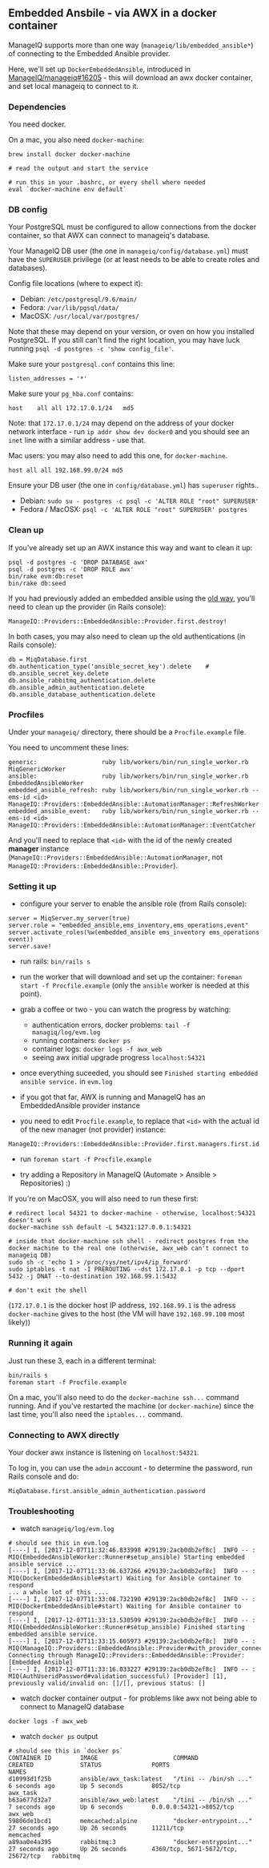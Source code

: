 ## Embedded Ansbile - via AWX in a docker container

ManageIQ supports more than one way (`manageiq/lib/embedded_ansible*`) of connecting to the Embedded Ansible provider.

Here, we'll set up `DockerEmbeddedAnsible`, introduced in [ManageIQ/manageiq#16205](https://github.com/ManageIQ/manageiq/pull/16205) - this will download an awx docker container, and set local manageiq to connect to it.



### Dependencies

You need docker.

On a mac, you also need `docker-machine`:

```
brew install docker docker-machine

# read the output and start the service

# run this in your .bashrc, or every shell where needed
eval `docker-machine env default`
```


### DB config

Your PostgreSQL must be configured to allow connections from the docker container, so that AWX can connect to manageiq's database.

Your ManageIQ DB user (the one in `manageiq/config/database.yml`) must have the `SUPERUSER` privilege (or at least needs to be able to create roles and databases).


Config file locations (where to expect it):

  * Debian: `/etc/postgresql/9.6/main/`
  * Fedora: `/var/lib/pgsql/data/`
  * MacOSX: `/usr/local/var/postgres/`

Note that these may depend on your version, or oven on how you installed PostgreSQL.
If you still can't find the right location, you may have luck running `psql -d postgres -c 'show config_file'`.



Make sure your `postgresql.conf` contains this line:

```
listen_addresses = '*'
```


Make sure your `pg_hba.conf` contains:

```
host	all	all	172.17.0.1/24	md5
```

Note: that `172.17.0.1/24` may depend on the address of your docker network interface - run `ip addr show dev docker0` and you should see an `inet` line with a similar address - use that.


Mac users: you may also need to add this one, for `docker-machine`.

```
host all all 192.168.99.0/24 md5
```


Ensure your DB user (the one in `config/database.yml`) has `superuser` rights..

  * Debian: `sudo su - postgres -c psql -c 'ALTER ROLE "root" SUPERUSER'`
  * Fedora / MacOSX: `psql -c 'ALTER ROLE "root" SUPERUSER' postgres`


### Clean up

If you've already set up an AWX instance this way and want to clean it up:

```
psql -d postgres -c 'DROP DATABASE awx'
psql -d postgres -c 'DROP ROLE awx'
bin/rake evm:db:reset
bin/rake db:seed
```


If you had previously added an embedded ansible using the [old way](http://talk.manageiq.org/t/howto-setup-embedded-ansible/2291/5?u=himdel), you'll need to clean up the provider (in Rails console):

```
ManageIQ::Providers::EmbeddedAnsible::Provider.first.destroy!
```


In both cases, you may also need to clean up the old authentications (in Rails console):

```
db = MiqDatabase.first
db.authentication_type('ansible_secret_key').delete    # db.ansible_secret_key.delete
db.ansible_rabbitmq_authentication.delete
db.ansible_admin_authentication.delete
db.ansible_database_authentication.delete
```


### Procfiles

Under your `manageiq/` directory, there should be a `Procfile.example` file.

You need to uncomment these lines:

```
generic:                  ruby lib/workers/bin/run_single_worker.rb MiqGenericWorker
ansible:                  ruby lib/workers/bin/run_single_worker.rb EmbeddedAnsibleWorker
embedded_ansible_refresh: ruby lib/workers/bin/run_single_worker.rb --ems-id <id> ManageIQ::Providers::EmbeddedAnsible::AutomationManager::RefreshWorker
embedded_ansible_event:   ruby lib/workers/bin/run_single_worker.rb --ems-id <id> ManageIQ::Providers::EmbeddedAnsible::AutomationManager::EventCatcher
```

And you'll need to replace that `<id>` with the id of the newly created **manager** instance (`ManageIQ::Providers::EmbeddedAnsible::AutomationManager`, not `ManageIQ::Providers::EmbeddedAnsible::Provider`).


### Setting it up

  * configure your server to enable the ansible role (from Rails console):

```
server = MiqServer.my_server(true)
server.role = "embedded_ansible,ems_inventory,ems_operations,event"
server.activate_roles(%w(embedded_ansible ems_inventory ems_operations event))
server.save!
```

   * run rails: `bin/rails s`

   * run the worker that will download and set up the container: `foreman start -f Procfile.example` (only the `ansible` worker is needed at this point).

   * grab a coffee or two - you can watch the progress by watching:
      * authentication errors, docker problems: `tail -f managiq/log/evm.log`
      * running containers: `docker ps`
      * container logs: `docker logs -f awx_web`
      * seeing awx initial upgrade progress `localhost:54321`

   * once everything suceeded, you should see `Finished starting embedded ansible service.` in `evm.log`

   * if you got that far, AWX is running and ManageIQ has an EmbeddedAnsible provider instance

   * you need to edit `Procfile.example`, to replace that `<id>` with the actual id of the new manager (not provider) instance:

```
ManageIQ::Providers::EmbeddedAnsible::Provider.first.managers.first.id
```

   * run `foreman start -f Procfile.example`

   * try adding a Repository in ManageIQ (Automate > Ansible > Repositories) :)


If you're on MacOSX, you will also need to run these first:

```
# redirect local 54321 to docker-machine - otherwise, localhost:54321 doesn't work
docker-machine ssh default -L 54321:127.0.0.1:54321

# inside that docker-machine ssh shell - redirect postgres from the docker machine to the real one (otherwise, awx_web can't connect to manageiq DB)
sudo sh -c 'echo 1 > /proc/sys/net/ipv4/ip_forward'
sudo iptables -t nat -I PREROUTING --dst 172.17.0.1 -p tcp --dport 5432 -j DNAT --to-destination 192.168.99.1:5432

# don't exit the shell
```

(`172.17.0.1` is the docker host IP address, `192.168.99.1` is the adress `docker-machine` gives to the host (the VM will have `192.168.99.100` most likely))


### Running it again

Just run these 3, each in a different terminal:

```
bin/rails s
foreman start -f Procfile.example
```


On a mac, you'll also need to do the `docker-machine ssh...` command running.
And if you've restarted the machine (or `docker-machine`) since the last time, you'll also need the `iptables...` command.


### Connecting to AWX directly

Your docker awx instance is listening on `localhost:54321`.

To log in, you can use the `admin` account - to determine the password, run Rails console and do:

```
MiqDatabase.first.ansible_admin_authentication.password
```


### Troubleshooting

  * watch `manageiq/log/evm.log`

```
# should see this in evm.log
[----] I, [2017-12-07T11:32:46.833998 #29139:2acb0db2ef8c]  INFO -- : MIQ(EmbeddedAnsibleWorker::Runner#setup_ansible) Starting embedded ansible service ...
[----] I, [2017-12-07T11:33:06.637266 #29139:2acb0db2ef8c]  INFO -- : MIQ(DockerEmbeddedAnsible#start) Waiting for Ansible container to respond
... a whole lot of this ....
[----] I, [2017-12-07T11:33:08.732190 #29139:2acb0db2ef8c]  INFO -- : MIQ(DockerEmbeddedAnsible#start) Waiting for Ansible container to respond
[----] I, [2017-12-07T11:33:13.530599 #29139:2acb0db2ef8c]  INFO -- : MIQ(EmbeddedAnsibleWorker::Runner#setup_ansible) Finished starting embedded ansible service.
[----] I, [2017-12-07T11:33:15.605973 #29139:2acb0db2ef8c]  INFO -- : MIQ(ManageIQ::Providers::EmbeddedAnsible::Provider#with_provider_connection) Connecting through ManageIQ::Providers::EmbeddedAnsible::Provider: [Embedded Ansible]
[----] I, [2017-12-07T11:33:16.033227 #29139:2acb0db2ef8c]  INFO -- : MIQ(AuthUseridPassword#validation_successful) [Provider] [1], previously valid/invalid on: []/[], previous status: []
```

  * watch docker container output - for problems like awx not being able to connect to ManageIQ database

```
docker logs -f awx_web
```

  * watch `docker ps` output

```
# should see this in `docker ps`
CONTAINER ID        IMAGE                     COMMAND                  CREATED             STATUS              PORTS                                NAMES
d10993d1f25b        ansible/awx_task:latest   "/tini -- /bin/sh ..."   6 seconds ago       Up 5 seconds        8052/tcp                             awx_task
b63a677d32a7        ansible/awx_web:latest    "/tini -- /bin/sh ..."   7 seconds ago       Up 6 seconds        0.0.0.0:54321->8052/tcp              awx_web
59806de1bcd1        memcached:alpine          "docker-entrypoint..."   27 seconds ago      Up 26 seconds       11211/tcp                            memcached
a89aa0e4a395        rabbitmq:3                "docker-entrypoint..."   27 seconds ago      Up 26 seconds       4369/tcp, 5671-5672/tcp, 25672/tcp   rabbitmq
```
